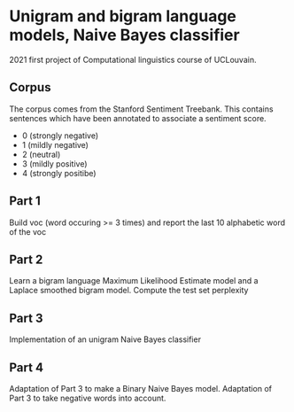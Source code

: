 # Unigram and bigram language models, Naive Bayes classifier
2021 first project of Computational linguistics course of UCLouvain.

## Corpus
The corpus comes from the Stanford Sentiment Treebank. This contains sentences which have been annotated to associate a sentiment score.

<ul>
  <li>0 (strongly negative)</li>
  <li>1 (mildly negative)</li>
  <li>2 (neutral)</li>
  <li>3 (mildly positive)</li>
  <li>4 (strongly positibe)</li>
</ul>

## Part 1
Build voc (word occuring >= 3 times) and report the last 10 alphabetic word of the voc

## Part 2
Learn a bigram language Maximum Likelihood Estimate model and a Laplace smoothed bigram model.
Compute the test set perplexity

## Part 3
Implementation of an unigram Naive Bayes classifier

## Part 4
Adaptation of Part 3 to make a Binary Naive Bayes model.
Adaptation of Part 3 to take negative words into account.
